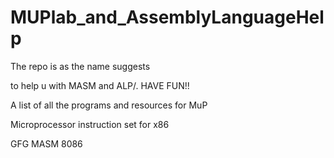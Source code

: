 # MUPlab_and_AssemblyLanguageHelp

The repo is as the name suggests 


to help u with MASM and ALP/.
HAVE FUN!!

A list of all the programs and resources for MuP

Microprocessor instruction set for x86

GFG MASM 8086
